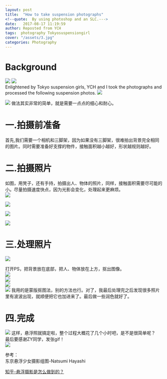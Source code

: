 ```yaml
---
layout: post
title:  "How to take suspension photographs"
<!--quote:  By using photoshop and an SLC.--->
date:   2017-08-17 11:19:59
author: Reposted from YCH
tags:  photography Tokyosuspensiongirl
cover: "/assets/3.jpg"
categories: Photography
---
```


# Background
![](http://7xskc4.com1.z0.glb.clouddn.com/myblog4_2.jpg) 
![](http://7xskc4.com1.z0.glb.clouddn.com/myblog4_1.jpg)  
Enlightened by Tokyo suspension girls, YCH and I took the photographs and processed the following suspension photos.
![](http://7xskc4.com1.z0.glb.clouddn.com/myblog4_3.jpg)  

![](/image/bg4.jpg)
做法其实非常的简单，就是需要一点点的细心和耐心。

# 一.拍摄前准备  
首先,我们需要一个相机和三脚架，因为如果没有三脚架，很难拍出背景完全相同的图片。同时需要准备好支撑的物件，接触面积越小越好，形状越规则越好。  
  
# 二.拍摄照片  
如图，用凳子，还有手持，拍摄出人、物体的照片，同样，接触面积需要尽可能的小。尽量拍摄速度快点，因为光影会变化，处理起来更麻烦。  
![](http://7xskc4.com1.z0.glb.clouddn.com/myblog4_4.png)  

![](http://7xskc4.com1.z0.glb.clouddn.com/myblog4_5.png)  

![](http://7xskc4.com1.z0.glb.clouddn.com/myblog4_6.png)  

![](http://7xskc4.com1.z0.glb.clouddn.com/myblog4_7.png)  

# 三.处理照片 
![](http://7xskc4.com1.z0.glb.clouddn.com/myblog4_8.png)  

打开PS，把背景放在底部，把人、物体放在上方，抠出图像。  
![](http://7xskc4.com1.z0.glb.clouddn.com/myblog4_9.png)  
![](http://7xskc4.com1.z0.glb.clouddn.com/myblog4_10.png)  
![](http://7xskc4.com1.z0.glb.clouddn.com/myblog4_12.png)  
![](http://7xskc4.com1.z0.glb.clouddn.com/myblog4_13.png) 
我用的是蒙版抠图法，别的方法也行。对了，我最后处理完之后发现很多照片里有波波出现，就顺便把它也加进来了。最后做一些润色就好了。

# 四.完成   
![](http://7xskc4.com1.z0.glb.clouddn.com/myblog4_3.jpg) 
这样，悬浮照就搞定啦，整个过程大概花了几个小时吧，是不是很简单呢？  
最后要感谢ZY同学，发张gif！  
![](http://7xskc4.com1.z0.glb.clouddn.com/myblog4_ZY.gif) 
    
参考：  
东京悬浮少女摄影组图-Natsumi Hayashi  

[知乎-悬浮摄影是怎么做到的？](https://www.zhihu.com/question/22577303)